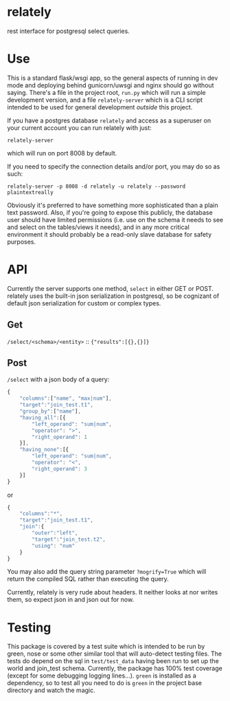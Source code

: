 # relately
rest interface for postgresql select queries.

# Use
This is a standard flask/wsgi app, so the general aspects of running in dev mode
and deploying behind gunicorn/uwsgi and nginx should go without saying.  There's
a file in the project root, `run.py` which will run a simple development version,
and a file `relately-server` which is a CLI script intended to be used for
general development _outside_ this project.

If you have a postgres database `relately` and access as a superuser on your
current account you can run relately with just:

`relately-server`

which will run on port 8008 by default.

If you need to specify the connection details and/or port, you may do so as such:

`relately-server -p 8008 -d relately -u relately --password plaintextreally`

Obviously it's preferred to have something more sophisticated than a plain text
password.  Also, if you're going to expose this publicly, the database user should
have limited permissions (i.e. use on the schema it needs to see and select on the
tables/views it needs), and in any more critical environment it should probably be
a read-only slave database for safety purposes.

# API
Currently the server supports one method, `select` in either GET or POST.  relately
uses the built-in json serialization in postgresql, so be cognizant of default json
serialization for custom or complex types.

## Get
`/select/<schema>/<entity>` :: `{"results":[{},{}]}`

## Post
`/select` with a json body of a query:

```javascript
{
    "columns":["name", "max|num"],
    "target":"join_test.t1",
    "group_by":["name"],
    "having_all":[{
        "left_operand": "sum|num",
        "operator": ">",
        "right_operand": 1
    }],
    "having_none":[{
        "left_operand": "sum|num",
        "operator": "<",
        "right_operand": 3
    }]
}
```
or 
```javascript
{
    "columns":"*",
    "target":"join_test.t1",
    "join":{
        "outer":"left",
        "target":"join_test.t2",
        "using": "num"
    }
}
```
You may also add the query string parameter `?mogrify=True` which will return
the compiled SQL rather than executing the query.

Currently, relately is very rude about headers.  It neither looks at nor writes
them, so expect json in and json out for now.

# Testing
This package is covered by a test suite which is intended to be run by green,
nose or some other similar tool that will auto-detect testing files.  The tests
do depend on the sql in `test/test_data` having been run to set up the world
and join_test schema.  Currently, the package has 100% test coverage (except for
some debugging logging lines...).  `green` is installed as a dependency, so to
test all you need to do is `green` in the project base directory and watch the
magic.
